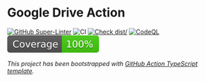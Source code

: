 # Google Drive Action

[![GitHub Super-Linter](https://github.com/bonitasoft/gdrive-action/actions/workflows/linter.yml/badge.svg)](https://github.com/super-linter/super-linter)
![CI](https://github.com/bonitasoft/gdrive-action/actions/workflows/ci.yml/badge.svg)
[![Check dist/](https://github.com/bonitasoft/gdrive-action/actions/workflows/check-dist.yml/badge.svg)](https://github.com/bonitasoft/gdrive-action/actions/workflows/check-dist.yml)
[![CodeQL](https://github.com/bonitasoft/gdrive-action/actions/workflows/codeql-analysis.yml/badge.svg)](https://github.com/bonitasoft/gdrive-action/actions/workflows/codeql-analysis.yml)
[![Coverage](./badges/coverage.svg)](./badges/coverage.svg)

_This project has been bootstrapped with [GitHub Action TypeScript template](https://github.com/actions/typescript-action)._
